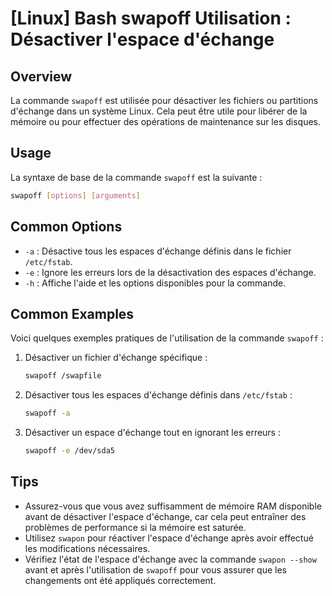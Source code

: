# [Linux] Bash swapoff Utilisation : Désactiver l'espace d'échange

## Overview
La commande `swapoff` est utilisée pour désactiver les fichiers ou partitions d'échange dans un système Linux. Cela peut être utile pour libérer de la mémoire ou pour effectuer des opérations de maintenance sur les disques.

## Usage
La syntaxe de base de la commande `swapoff` est la suivante :

```bash
swapoff [options] [arguments]
```

## Common Options
- `-a` : Désactive tous les espaces d'échange définis dans le fichier `/etc/fstab`.
- `-e` : Ignore les erreurs lors de la désactivation des espaces d'échange.
- `-h` : Affiche l'aide et les options disponibles pour la commande.

## Common Examples
Voici quelques exemples pratiques de l'utilisation de la commande `swapoff` :

1. Désactiver un fichier d'échange spécifique :
   ```bash
   swapoff /swapfile
   ```

2. Désactiver tous les espaces d'échange définis dans `/etc/fstab` :
   ```bash
   swapoff -a
   ```

3. Désactiver un espace d'échange tout en ignorant les erreurs :
   ```bash
   swapoff -e /dev/sda5
   ```

## Tips
- Assurez-vous que vous avez suffisamment de mémoire RAM disponible avant de désactiver l'espace d'échange, car cela peut entraîner des problèmes de performance si la mémoire est saturée.
- Utilisez `swapon` pour réactiver l'espace d'échange après avoir effectué les modifications nécessaires.
- Vérifiez l'état de l'espace d'échange avec la commande `swapon --show` avant et après l'utilisation de `swapoff` pour vous assurer que les changements ont été appliqués correctement.